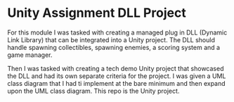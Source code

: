 # Unity Assignment DLL Project

For this module I was tasked with creating a managed plug in DLL (Dynamic Link Library) that can be integrated into a Unity project. The DLL should handle spawning collectibles, spawning enemies, a scoring system and a game manager.

Then I was tasked with creating a tech demo Unity project that showcased the DLL and had its own separate criteria for the project. I was given a UML class diagram that I had ti implement at the bare minimum and then expand upon the UML class diagram. This repo is the Unity project.